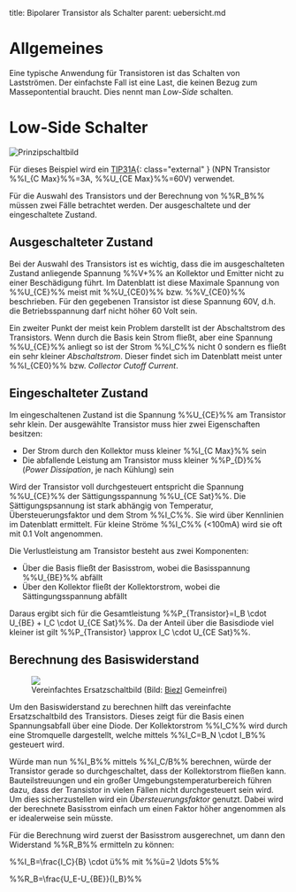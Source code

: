 title: Bipolarer Transistor als Schalter
parent: uebersicht.md

# Allgemeines
Eine typische Anwendung für Transistoren ist das Schalten von Lastströmen. Der einfachste Fall ist eine Last, die keinen
Bezug zum Massepontential braucht. Dies nennt man *Low-Side* schalten.

# Low-Side Schalter 
![Prinzipschaltbild]({filename}bipolarer_transistor_schalter.svg)

Für dieses Beispiel wird ein [TIP31A](https://www.onsemi.com/pub/Collateral/TIP31A-D.PDF){: class="external" } (NPN
Transistor %%I_{C Max}%%=3A, %%U_{CE Max}%%=60V) verwendet.

Für die Auswahl des Transistors und der Berechnung von %%R_B%% müssen zwei Fälle betrachtet werden. Der ausgeschaltete und der
eingeschaltete Zustand.

## Ausgeschalteter Zustand
Bei der Auswahl des Transistors ist es wichtig, dass die im ausgeschalteten Zustand anliegende Spannung %%V+%% an Kollektor
und Emitter nicht zu einer Beschädigung führt. Im Datenblatt ist diese Maximale Spannung von %%U_{CE}%% meist mit %%U_{CE0}%%
bzw. %%V_{CE0}%% beschrieben. Für den gegebenen Transistor ist diese Spannung 60V, d.h. die Betriebsspannung darf nicht
höher 60 Volt sein. 

Ein zweiter Punkt der meist kein Problem darstellt ist der Abschaltstrom des Transistors. Wenn durch die Basis kein Strom
fließt, aber eine Spannung %%U_{CE}%% anliegt so ist der Strom %%I_C%% nicht 0 sondern es fließt ein sehr kleiner *Abschaltstrom*.
Dieser findet sich im Datenblatt meist unter %%I_{CE0}%% bzw. *Collector Cutoff Current*.

## Eingeschalteter Zustand
Im eingeschaltenen Zustand ist die Spannung %%U_{CE}%% am Transistor sehr klein. Der ausgewählte Transistor muss hier zwei
Eigenschaften besitzen:

* Der Strom durch den Kollektor muss kleiner %%I_{C Max}%% sein
* Die abfallende Leistung am Transistor muss kleiner %%P_{D}%% (*Power Dissipation*, je nach Kühlung) sein

Wird der Transistor voll durchgesteuert entspricht die Spannung %%U_{CE}%% der Sättigungsspannung %%U_{CE Sat}%%. Die
Sättigungspsannung ist stark abhängig von Temperatur, Übersteuerungsfaktor und dem Strom %%I_C%%. Sie wird über Kennlinien
im Datenblatt ermittelt. Für kleine Ströme %%I_C%% (<100mA) wird sie oft mit 0.1 Volt angenommen.

Die Verlustleistung am Transistor besteht aus zwei Komponenten:

* Über die Basis fließt der Basisstrom, wobei die Basisspannung %%U_{BE}%% abfällt
* Über den Kollektor fließt der Kollektorstrom, wobei die Sättingungsspannung abfällt

Daraus ergibt sich für die Gesamtleistung %%P_{Transistor}=I_B \cdot U_{BE} + I_C \cdot U_{CE Sat}%%. Da der Anteil über die
Basisdiode viel kleiner ist gilt %%P_{Transistor} \approx I_C \cdot U_{CE Sat}%%.

## Berechnung des Basiswiderstand
<figure><img src="{filename}transistor_npn_esb.svg"><figcaption>Vereinfachtes Ersatzschaltbild (Bild: <a href="https://commons.wikimedia.org/wiki/File:Simplified_Transportmodel_of_Bipolartransistor.svg">Biezl</a> Gemeinfrei)</figcaption></figure>

Um den Basiswiderstand zu berechnen hilft das vereinfachte Ersatzschaltbild des Transistors. Dieses zeigt für die Basis
einen Spannungsabfall über eine Diode. Der Kollektorstrom %%I_C%% wird durch eine Stromquelle dargestellt, welche mittels
%%I_C=B_N \cdot I_B%% gesteuert wird.

Würde man nun %%I_B%% mittels %%I_C/B%% berechnen, würde der Transistor gerade so durchgeschaltet, dass der Kollektorstrom
fließen kann. Bauteilstreuungen und ein großer Umgebungstemperaturbereich führen dazu, dass der Transistor in vielen Fällen
nicht durchgesteuert sein wird. Um dies sicherzustellen wird ein *Übersteuerungsfaktor* genutzt. Dabei wird der berechnete Basisstrom
einfach um einen Faktor höher angenommen als er idealerweise sein müsste.

Für die Berechnung wird zuerst der Basisstrom ausgerechnet, um dann den Widerstand %%R_B%% ermitteln zu können:

 %%I_B=\frac{I_C}{B} \cdot ü%% mit %%ü=2 \ldots 5%%

 %%R_B=\frac{U_E-U_{BE}}{I_B}%%
